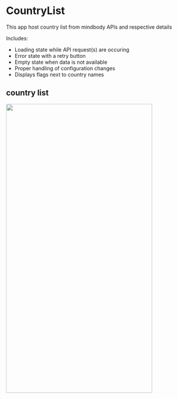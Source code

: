 # CountryList
This app host country list from mindbody APIs and respective details

Includes:
- Loading state while API request(s) are occuring
- Error state with a retry button
- Empty state when data is not available
- Proper handling of configuration changes
- Displays flags next to country names

## country list
<img src="https://github.com/vikasvmane/mindbodyhw/blob/main/CountryListScreenShot.png" width="400" height="790">
